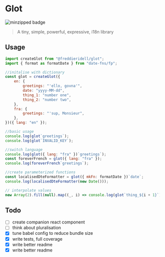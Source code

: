 # Glot

![minzipped badge](https://badgen.net/bundlephobia/minzip/@freddieridell/glot)

> A tiny, simple, powerful, expressive, i18n library

## Usage

```javascript
import createGlot from "@freddieridell/glot";
import { format as formatDate } from "date-fns/fp";

//initalise with dictionary
const glot = createGlot({
	en: {
		greetings: "'ello, govna'",
		date: "yyyy-MM-dd",
		thing_1: "number one",
		thing_2: "number two",
	},
	fra: {
		greetings: "'sup, Monsieur",
	},
})({ lang: "en" });

//basic usage
console.log(glot`greetings`);
console.log(glot`INVALID_KEY`);

//switch language
console.log(glot({ lang: "fra" })`greetings`);
const foreverFrench = glot({ lang: "fra" });
console.log(foreverFrench`greetings`);

//create parameterized functions
const localisedDteFormatter = glot({ mkFn: formatDate })`date`;
console.log(localisedDteFormatter(new Date()));

// interpolate values
new Array(2).fill(null).map((_, i) => console.log(glot`thing_${i + 1}`));
```

## Todo

-   [ ] create companion react component
-   [ ] think about pluralisation
-   [x] tune babel config to reduce bundle size
-   [x] write tests, full coverage
-   [x] write better readme
-   [x] write better readme

